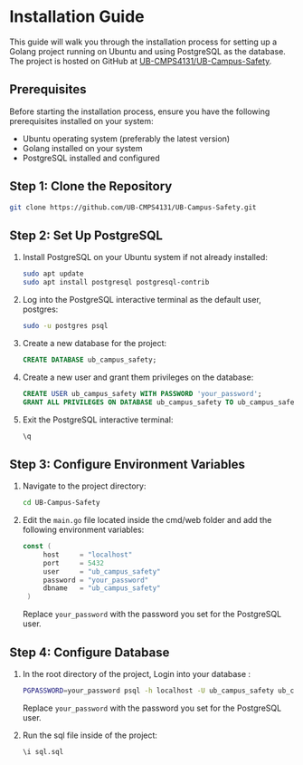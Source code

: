 # Installation Guide

This guide will walk you through the installation process for setting up a Golang project running on Ubuntu and using PostgreSQL as the database. The project is hosted on GitHub at [UB-CMPS4131/UB-Campus-Safety](https://github.com/UB-CMPS4131/UB-Campus-Safety).

## Prerequisites

Before starting the installation process, ensure you have the following prerequisites installed on your system:

- Ubuntu operating system (preferably the latest version)
- Golang installed on your system
- PostgreSQL installed and configured

## Step 1: Clone the Repository

```bash
git clone https://github.com/UB-CMPS4131/UB-Campus-Safety.git
```

## Step 2: Set Up PostgreSQL

1. Install PostgreSQL on your Ubuntu system if not already installed:
   
   ```bash
   sudo apt update
   sudo apt install postgresql postgresql-contrib
   ```

2. Log into the PostgreSQL interactive terminal as the default user, postgres:
   
   ```bash
   sudo -u postgres psql
   ```

3. Create a new database for the project:
   
   ```sql
   CREATE DATABASE ub_campus_safety;
   ```

4. Create a new user and grant them privileges on the database:
   
   ```sql
   CREATE USER ub_campus_safety WITH PASSWORD 'your_password';
   GRANT ALL PRIVILEGES ON DATABASE ub_campus_safety TO ub_campus_safety;
   ```

5. Exit the PostgreSQL interactive terminal:
   
   ```sql
   \q
   ```

## Step 3: Configure Environment Variables

1. Navigate to the project directory:
   
   ```bash
   cd UB-Campus-Safety
   ```

2. Edit the `main.go` file located inside the cmd/web folder and add the following environment variables:
   
   ``` main.go
   const (
		host     = "localhost"
		port     = 5432
		user     = "ub_campus_safety"
		password = "your_password"
		dbname   = "ub_campus_safety"
	)
   ```

   Replace `your_password` with the password you set for the PostgreSQL user.

## Step 4: Configure Database 

1. In the root directory of the project, Login into your database :
   
   ```bash
   PGPASSWORD=your_password psql -h localhost -U ub_campus_safety ub_campus_safety
   ```
   Replace `your_password` with the password you set for the PostgreSQL user.

2. Run the sql file inside of the project:
   
   ```bash
   \i sql.sql
   ```
